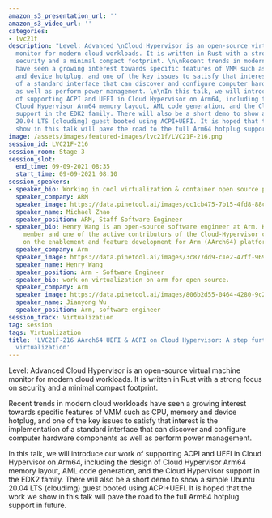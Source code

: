 ```yaml
---
amazon_s3_presentation_url: ''
amazon_s3_video_url: ''
categories:
- lvc21f
description: "Level: Advanced \nCloud Hypervisor is an open-source virtual machine
  monitor for modern cloud workloads. It is written in Rust with a strong focus on
  security and a minimal compact footprint. \n\nRecent trends in modern cloud workloads
  have seen a growing interest towards specific features of VMM such as CPU, memory
  and device hotplug, and one of the key issues to satisfy that interest is the implementation
  of a standard interface that can discover and configure computer hardware components
  as well as perform power management. \n\nIn this talk, we will introduce our work
  of supporting ACPI and UEFI in Cloud Hypervisor on Arm64, including the design of
  Cloud Hypervisor Arm64 memory layout, AML code generation, and the Cloud Hypervisor
  support in the EDK2 family. There will also be a short demo to show a simple Ubuntu
  20.04 LTS (cloudimg) guest booted using ACPI+UEFI. It is hoped that the work we
  show in this talk will pave the road to the full Arm64 hotplug support in future."
image: /assets/images/featured-images/lvc21f/LVC21F-216.png
session_id: LVC21F-216
session_room: Stage 3
session_slot:
  end_time: 09-09-2021 08:35
  start_time: 09-09-2021 08:10
session_speakers:
- speaker_bio: Working in cool virtualization & container open source projects.
  speaker_company: ARM
  speaker_image: https://data.pinetool.ai/images/cc1cb475-7b15-4fd8-88ca-f71520e2ffe8.jpeg
  speaker_name: Michael Zhao
  speaker_position: ARM, Staff Software Engineer
- speaker_bio: Henry Wang is an open-source software engineer at Arm. He is the community
    member and one of the active contributors of the Cloud-Hypervisor community, focusing
    on the enablement and feature development for Arm (AArch64) platform.
  speaker_company: Arm
  speaker_image: https://data.pinetool.ai/images/3c877dd9-c1e2-47ff-9694-4f45d2287ef4.jpeg
  speaker_name: Henry Wang
  speaker_position: Arm - Software Engineer
- speaker_bio: work on virtualization on arm for open source.
  speaker_company: Arm
  speaker_image: https://data.pinetool.ai/images/806b2d55-0464-4280-9c2c-086c1e3958e0.png
  speaker_name: Jianyong Wu
  speaker_position: Arm, software engineer
session_track: Virtualization
tag: session
tags: Virtualization
title: 'LVC21F-216 AArch64 UEFI & ACPI on Cloud Hypervisor: A step further to modern
  virtualization'
---
```


Level: Advanced 
Cloud Hypervisor is an open-source virtual machine monitor for modern cloud workloads. It is written in Rust with a strong focus on security and a minimal compact footprint. 

Recent trends in modern cloud workloads have seen a growing interest towards specific features of VMM such as CPU, memory and device hotplug, and one of the key issues to satisfy that interest is the implementation of a standard interface that can discover and configure computer hardware components as well as perform power management. 

In this talk, we will introduce our work of supporting ACPI and UEFI in Cloud Hypervisor on Arm64, including the design of Cloud Hypervisor Arm64 memory layout, AML code generation, and the Cloud Hypervisor support in the EDK2 family. There will also be a short demo to show a simple Ubuntu 20.04 LTS (cloudimg) guest booted using ACPI+UEFI. It is hoped that the work we show in this talk will pave the road to the full Arm64 hotplug support in future.